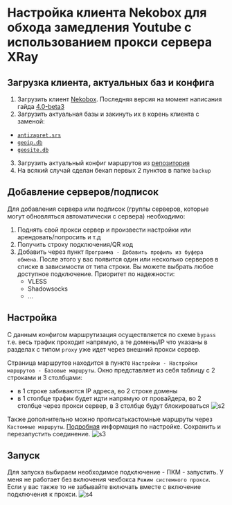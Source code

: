 # Настройка клиента Nekobox для обхода замедления Youtube с использованием прокси сервера XRay

## Загрузка клиента, актуальных баз и конфига
1. Загрузить клиент [Nekobox](https://github.com/MatsuriDayo/nekoray). Последняя версия на момент написания гайда [4.0-beta3](https://github.com/MatsuriDayo/nekoray/releases/tag/4.0-beta3)
2. Загрузить актуальная базы и закинуть их в корень клиента с заменой:
- [`antizapret.srs`](https://github.com/savely-krasovsky/antizapret-sing-box/releases/latest/download/antizapret.srs)
- [`geoip.db`](https://github.com/savely-krasovsky/antizapret-sing-box/releases/latest/download/geoip.db)
- [`geosite.db`](https://github.com/savely-krasovsky/antizapret-sing-box/releases/latest/download/geosite.db)
3. Загрузить актуальный конфиг маршрутов из [репозитория](https://github.com/gwynbleidd10/nekobox-youtube-proxy-antizapret/blob/main/Default)
4. На всякий случай сделан бекап первых 2 пунктов в папке `backup`

## Добавление серверов/подписок
Для добавления сервера или подписок (группы серверов, которые могут обновляться автоматически с сервера) необходимо:
1. Поднять свой прокси сервер и произвести настройки или арендовать/попросить и т.д
2. Получить строку подключения/QR код
3. Добавить через пункт `Программа - Добавить профиль из буфера обмена`. После этого у вас появится один или несколько серверов в списке в зависимости от типа строки. Вы можете выбрать любое доступное подключение. Приоритет по надежности:
    - VLESS
    - Shadowsocks
    - ...

## Настройка
С данным конфигом маршрутизация осуществляется по схеме `bypass` т.е. весь трафик проходит напрямую, а те домены/IP что указаны в разделах с типом `proxy` уже идет через внешний прокси сервер.

Страница маршрутов находится в пункте `Настройки - Настройки маршрутов - Базовые маршруты`. Окно представляет из себя таблицу с 2 строками и 3 столбцами:
- в 1 строке забиваются IP адреса, во 2 строке домены
- в 1 столбце трафик будет идти напрямую от провайдера, во 2 столбце через прокси сервер, в 3 столбце будут блокироваться
![s2](https://github.com/user-attachments/assets/ff6870c4-b2f2-4aaf-a6df-65a11606f913)

Также дополнительно можно прописатькастомные маршруты через `Кастомные маршруты`. [Подробная](https://sing-box.sagernet.org/configuration/dns/rule/#protocol) информация по настройке. Сохранить и перезапустить соединение.
![s3](https://github.com/user-attachments/assets/85226263-423b-4b50-ba76-80640e424a3b)

## Запуск
Для запуска выбираем необходимое подключение - ПКМ - запустить. У меня не работает без включения чекбокса `Режим системного прокси`. Если у вас также то не забывайте включать вместе с включение подключения к прокси.
![s4](https://github.com/user-attachments/assets/3626e285-7767-43fd-ae4d-70a64fbe8e01)

